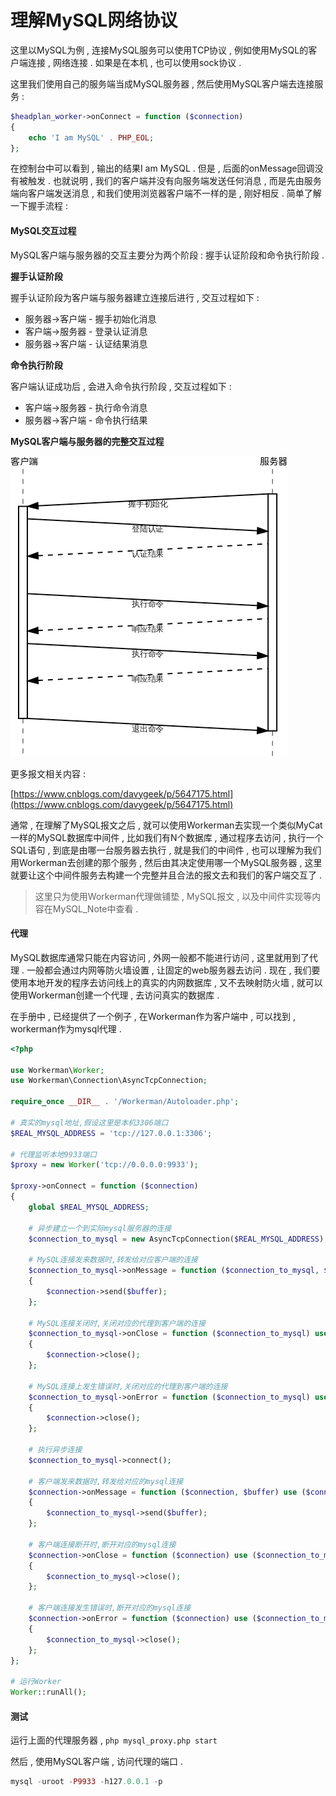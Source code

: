 # 理解MySQL网络协议

这里以MySQL为例 , 连接MySQL服务可以使用TCP协议 , 例如使用MySQL的客户端连接 , 网络连接 . 如果是在本机 , 也可以使用sock协议 .

这里我们使用自己的服务端当成MySQL服务器 , 然后使用MySQL客户端去连接服务 :

```php
$headplan_worker->onConnect = function ($connection)
{
    echo 'I am MySQL' . PHP_EOL;
};
```

在控制台中可以看到 , 输出的结果I am MySQL . 但是 , 后面的onMessage回调没有被触发 . 也就说明 , 我们的客户端并没有向服务端发送任何消息 , 而是先由服务端向客户端发送消息 , 和我们使用浏览器客户端不一样的是 , 刚好相反 . 简单了解一下握手流程 :

#### **MySQL交互过程**

MySQL客户端与服务器的交互主要分为两个阶段 : 握手认证阶段和命令执行阶段 .

**握手认证阶段**

握手认证阶段为客户端与服务器建立连接后进行 , 交互过程如下 :

* 服务器-&gt;客户端 - 握手初始化消息
* 客户端-&gt;服务器 - 登录认证消息
* 服务器-&gt;客户端 - 认证结果消息

**命令执行阶段**

客户端认证成功后 , 会进入命令执行阶段 , 交互过程如下 :

* 客户端-&gt;服务器 - 执行命令消息
* 服务器-&gt;客户端 - 命令执行结果

**MySQL客户端与服务器的完整交互过程**

![](/assets/mysql_jiaohu.png)

更多报文相关内容 :

[https://www.cnblogs.com/davygeek/p/5647175.html](https://www.cnblogs.com/davygeek/p/5647175.html)

通常 , 在理解了MySQL报文之后 , 就可以使用Workerman去实现一个类似MyCat一样的MySQL数据库中间件 , 比如我们有N个数据库 , 通过程序去访问 , 执行一个SQL语句 , 到底是由哪一台服务器去执行 ,  就是我们的中间件 , 也可以理解为我们用Workerman去创建的那个服务 , 然后由其决定使用哪一个MySQL服务器 , 这里就要让这个中间件服务去构建一个完整并且合法的报文去和我们的客户端交互了 .

> 这里只为使用Workerman代理做铺垫 , MySQL报文 , 以及中间件实现等内容在MySQL\_Note中查看 .

#### 代理

MySQL数据库通常只能在内容访问 , 外网一般都不能进行访问 , 这里就用到了代理 . 一般都会通过内网等防火墙设置 , 让固定的web服务器去访问 . 现在 , 我们要使用本地开发的程序去访问线上的真实的内网数据库 , 又不去映射防火墙 , 就可以使用Workerman创建一个代理 , 去访问真实的数据库 .

在手册中 , 已经提供了一个例子 , 在Workerman作为客户端中 , 可以找到 , workerman作为mysql代理 .

```php
<?php

use Workerman\Worker;
use Workerman\Connection\AsyncTcpConnection;

require_once __DIR__ . '/Workerman/Autoloader.php';

# 真实的mysql地址,假设这里是本机3306端口
$REAL_MYSQL_ADDRESS = 'tcp://127.0.0.1:3306';

# 代理监听本地9933端口
$proxy = new Worker('tcp://0.0.0.0:9933');

$proxy->onConnect = function ($connection)
{
    global $REAL_MYSQL_ADDRESS;

    # 异步建立一个到实际mysql服务器的连接
    $connection_to_mysql = new AsyncTcpConnection($REAL_MYSQL_ADDRESS);

    # MySQL连接发来数据时,转发给对应客户端的连接
    $connection_to_mysql->onMessage = function ($connection_to_mysql, $buffer) use ($connection)
    {
        $connection->send($buffer);
    };

    # MySQL连接关闭时,关闭对应的代理到客户端的连接
    $connection_to_mysql->onClose = function ($connection_to_mysql) use ($connection)
    {
        $connection->close();
    };

    # MySQL连接上发生错误时,关闭对应的代理到客户端的连接
    $connection_to_mysql->onError = function ($connection_to_mysql) use ($connection)
    {
        $connection->close();
    };

    # 执行异步连接
    $connection_to_mysql->connect();

    # 客户端发来数据时,转发给对应的mysql连接
    $connection->onMessage = function ($connection, $buffer) use ($connection_to_mysql)
    {
        $connection_to_mysql->send($buffer);
    };

    # 客户端连接断开时,断开对应的mysql连接
    $connection->onClose = function ($connection) use ($connection_to_mysql)
    {
        $connection_to_mysql->close();
    };

    # 客户端连接发生错误时,断开对应的mysql连接
    $connection->onError = function ($connection) use ($connection_to_mysql)
    {
        $connection_to_mysql->close();
    };
};

# 运行Worker
Worker::runAll();
```

#### 测试

运行上面的代理服务器 , `php mysql_proxy.php start`

然后 , 使用MySQL客户端 , 访问代理的端口 . 

```php
mysql -uroot -P9933 -h127.0.0.1 -p
```



